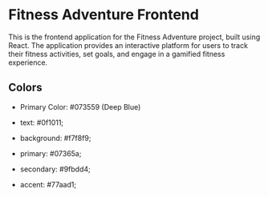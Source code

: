 # Fitness Adventure Frontend

This is the frontend application for the Fitness Adventure project, built using React. The application provides an interactive platform for users to track their fitness activities, set goals, and engage in a gamified fitness experience.

## Colors
- Primary Color: #073559 (Deep Blue)

- text: #0f1011;
- background: #f7f8f9;
- primary: #07365a;
- secondary: #9fbdd4;
- accent: #77aad1;
